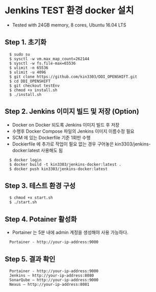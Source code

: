 # Jenkins TEST 환경 docker 설치

- Tested with 24GB memory, 8 cores,  Ubuntu 16.04 LTS  

## Step 1. 초기화

```console
  $ sudo su 
  $ sysctl -w vm.max_map_count=262144
  $ sysctl -w fs.file-max=65536
  $ ulimit -n 65536
  $ ulimit -u 4096
  $ git clone https://github.com/kin3303/DDI_OPENSHIFT.git
  $ cd DDI_OPENSHIFT
  $ git checkout testEnv
  $ chmod +x install.sh
  $ ./install.sh
```

## Step 2. Jenkins 이미지 빌드 및 저장 (Option)

- Docker on Docker 되도록 Jenkins 이미지 빌드 후 저장
- 수행후 Docker Compose 파일의 Jenkins 이미지 이름수정 필요
- SCM 에 있는 Dockerfile 기준 1회만 수행
- Dockierfile 에 추가로 작업이 필요 없는 경우 구어놓은 kin3303/jenkins-docker:latest 사용해도 됨

```console
  $ docker login
  $ docker build -t kin3303/jenkins-docker:latest .
  $ docker push kin3303/jenkins-docker:latest 
```

## Step 3. 테스트 환경 구성

```console
  $ chmod +x start.sh
  $ ./start.sh
```

## Step 4. Potainer 활성화

- Portainer 는 5분 내에 admin 계정을 생성해야 사용 가능하다. 

```
  Portainer - http://your-ip-address:9000
```

## Step 5. 결과 확인

```
  Portainer - http://your-ip-address:9000
  Jenkins — http://your-ip-address:8080
  SonarQube — http://your-ip-address:9000
  Nexus — http://your-ip-address:8081
```

